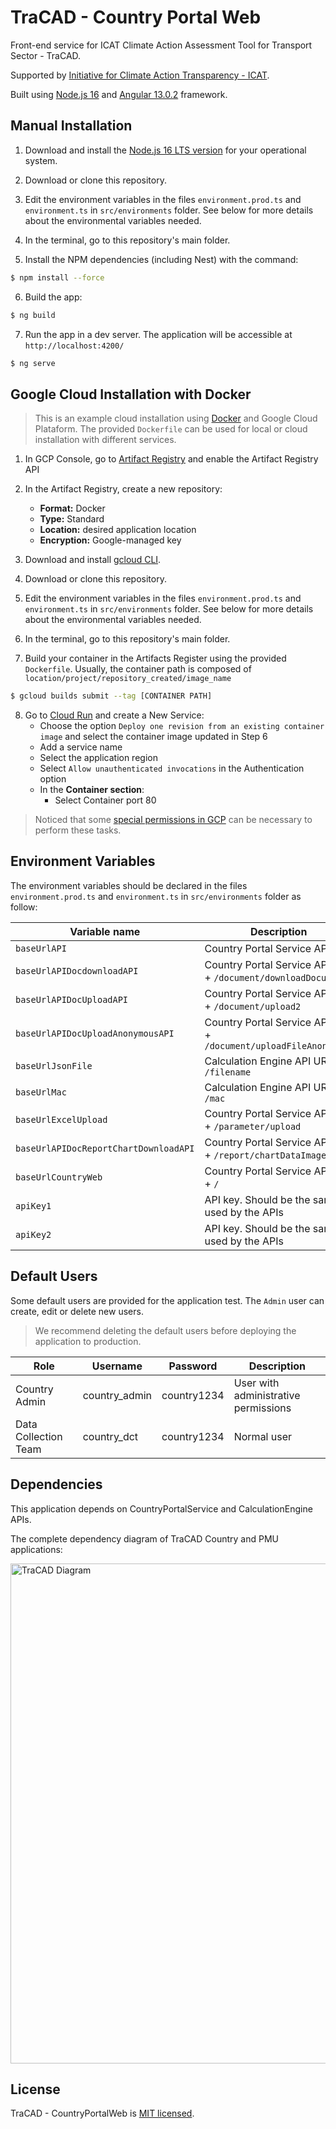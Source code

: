 # TraCAD - Country Portal Web

Front-end service for ICAT Climate Action Assessment Tool for Transport Sector - TraCAD.

Supported by [Initiative for Climate Action Transparency - ICAT](https://climateactiontransparency.org/).

Built using [Node.js 16](https://nodejs.org/dist/latest-v16.x/docs/api/) and [Angular 13.0.2](https://github.com/angular/angular-cli) framework.


## Manual Installation

1. Download and install the [Node.js 16 LTS version](https://nodejs.org/en/download) for your operational system.

2. Download or clone this repository.

3. Edit the environment variables in the files `environment.prod.ts` and `environment.ts` in `src/environments` folder. See below for more details about the environmental variables needed.

4. In the terminal, go to this repository's main folder.

5. Install the NPM dependencies (including Nest) with the command:

```bash
$ npm install --force
```

6. Build the app:

```bash
$ ng build
```

7. Run the app in a dev server. The application will be accessible at `http://localhost:4200/`

```bash
$ ng serve
```


## Google Cloud Installation with Docker
> This is an example cloud installation using [Docker](https://www.docker.com/) and Google Cloud Plataform. The provided `Dockerfile` can be used for local or cloud installation with different services.

1. In GCP Console, go to [Artifact Registry](https://console.cloud.google.com/artifacts) and enable the Artifact Registry API

2. In the Artifact Registry, create a new repository:
   * **Format:** Docker
   * **Type:** Standard
   * **Location:** desired application location
   * **Encryption:** Google-managed key

3. Download and install [gcloud CLI](https://cloud.google.com/sdk/docs/install).

4. Download or clone this repository.

5. Edit the environment variables in the files `environment.prod.ts` and `environment.ts` in `src/environments` folder. See below for more details about the environmental variables needed.

6. In the terminal, go to this repository's main folder.

7. Build your container in the Artifacts Register using the provided `Dockerfile`. Usually, the container path is composed of `location/project/repository_created/image_name`

```bash
$ gcloud builds submit --tag [CONTAINER PATH]
```

8. Go to [Cloud Run](https://console.cloud.google.com/run) and create a New Service:
   * Choose the option `Deploy one revision from an existing container image` and select the container image updated in Step 6
   * Add a service name
   * Select the application region
   * Select `Allow unauthenticated invocations` in the Authentication option
   * In the **Container section**:
       * Select Container port 80

> Noticed that some [special permissions in GCP](https://cloud.google.com/run/docs/reference/iam/roles#additional-configuration) can be necessary to perform these tasks.


## Environment Variables
The environment variables should be declared in the files `environment.prod.ts` and `environment.ts` in `src/environments` folder as follow:

| Variable name                          | Description                                                        |
| -------------------------------------- | ------------------------------------------------------------------ |
| `baseUrlAPI`                           | Country Portal Service API URL                                     |
| `baseUrlAPIDocdownloadAPI`             | Country Portal Service API URL + `/document/downloadDocument`      |
| `baseUrlAPIDocUploadAPI`               | Country Portal Service API URL + `/document/upload2`               |
| `baseUrlAPIDocUploadAnonymousAPI`      | Country Portal Service API URL + `/document/uploadFileAnonymous`   |
| `baseUrlJsonFile`                      | Calculation Engine API URL + `/filename`                           |
| `baseUrlMac`                           | Calculation Engine API URL + `/mac`                                |
| `baseUrlExcelUpload`                   | Country Portal Service API URL + `/parameter/upload`               |
| `baseUrlAPIDocReportChartDownloadAPI`  | Country Portal Service API URL + `/report/chartDataImage`          |
| `baseUrlCountryWeb`                    | Country Portal Service API URL + `/`                               |
| `apiKey1`                              | API key. Should be the same as used by the APIs                    |
| `apiKey2`                              | API key. Should be the same as used by the APIs                    |


## Default Users
Some default users are provided for the application test. The `Admin` user can create, edit or delete new users.

>  We recommend deleting the default users before deploying the application to production.

| Role                  | Username         | Password            | Description                           |
| --------------------- |----------------- | ------------------- | ------------------------------------- |
| Country Admin         | country_admin    | country1234         | User with administrative permissions  |
| Data Collection Team  | country_dct      | country1234         | Normal user                           |


## Dependencies
This application depends on CountryPortalService and CalculationEngine APIs.

The complete dependency diagram of TraCAD Country and PMU applications:

<p align="left">
  <img src="https://lucid.app/publicSegments/view/9a6fb822-be5a-47d7-ad67-0434a4025234/image.png" width="800" alt="TraCAD Diagram" /></a>
</p>


## License
TraCAD - CountryPortalWeb is [MIT licensed](LICENSE).
